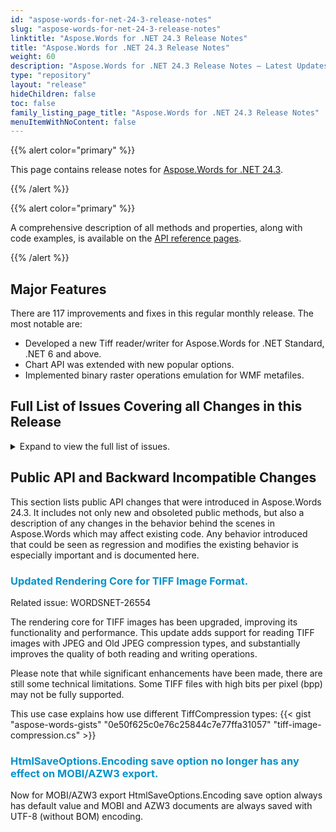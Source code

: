 ```yaml
---
id: "aspose-words-for-net-24-3-release-notes"
slug: "aspose-words-for-net-24-3-release-notes"
linktitle: "Aspose.Words for .NET 24.3 Release Notes"
title: "Aspose.Words for .NET 24.3 Release Notes"
weight: 60
description: "Aspose.Words for .NET 24.3 Release Notes – Latest Updates and Fixes in March 2024"
type: "repository"
layout: "release"
hideChildren: false
toc: false
family_listing_page_title: "Aspose.Words for .NET 24.3 Release Notes"
menuItemWithNoContent: false
---
```


{{% alert color="primary" %}}

This page contains release notes for [Aspose.Words for .NET 24.3](https://www.nuget.org/packages/Aspose.Words/24.3.0).

{{% /alert %}}


{{% alert color="primary" %}}

A comprehensive description of all methods and properties, along with code examples, is available on the [API reference pages](https://reference.aspose.com/words/net/).

{{% /alert %}}

## Major Features

There are 117 improvements and fixes in this regular monthly release. The most notable are:

- Developed a new Tiff reader/writer for Aspose.Words for .NET Standard, .NET 6 and above.
- Chart API was extended with new popular options.
- Implemented binary raster operations emulation for WMF metafiles.

## Full List of Issues Covering all Changes in this Release

<details>
<summary>Expand to view the full list of issues.</summary>

|Key|Summary|Category|
| :- | :- | :- |
|WORDSNET-23404|Read and write table row widthAfter and widthBefore specified in percent units|New Feature
|WORDSNET-10633|Add support for the "vert" OpenType feature|New Feature
|WORDSNET-26554|Implement new Tiff reader/writer for .NetStandard/net6 based on BitMiracle.LibTiff.NET|New Feature
|WORDSNET-15898|Add feature to show/hide DataTable of chart|New Feature
|WORDSNET-25803|Add an ability to specify font of axis labels|New Feature
|WORDSNET-15891|Add feature to change the font size of Axis|New Feature
|WORDSNET-14235|Add feature to get/set the font of chart's elements|New Feature
|WORDSNET-15333|Support to modify font in existing chart|New Feature
|WORDSNET-23462|Use Word 2013 rules for hyphenation between pages and columns|New Feature
|WORDSNET-16583|cellspacing of a HTML table is not preserved in PDF|Enhencement
|WORDSNET-24901|Write Aspose.Words' version to AZW3 metadata when SaveOptions.ExportGeneratorName is enabled|Enhencement
|WORDSNET-10800|Incorrect NUMPAGES value in footer of document|Enhencement
|WORDSNET-22812|UpdateTableLayout breaks the table layout|Enhencement
|WORDSNET-14440|Table/Cell's width is changed after conversion from RTF to DOCX|Bug
|WORDSNET-15625|Width of table is increased in output PDF|Bug
|WORDSNET-10672|DOCX to PDF conversion issue with table's columns|Bug
|WORDSNET-10799|Incorrect page numbers in TOC field|Bug
|WORDSNET-11338|Table's layout is corrupted after conversion from DOC to PDF|Bug
|WORDSNET-12382|Shape position is changed after re-saving DOCX|Bug
|WORDSNET-22138|PDF output cuts off table / moves table too far off to the right|Bug
|WORDSNET-23655|Part of footer content is lost after rendering document|Bug
|WORDSNET-17037|DOCX to PDF - invalid table afer updateTableLayout()|Bug
|WORDSNET-26586|epub changes structure after load/save operations|Bug
|WORDSNET-26632|"INS sync failed" error when compare two documents|Bug
|WORDSNET-26529|Document.Compare throws System.InvalidOperationException|Bug
|WORDSNET-26610|System.InvalidOperationException exception without a message is thrown when saving a document to a stream|Bug
|WORDSNET-26542|Missed style element inside the head section with ToString|Bug
|WORDSNET-26378|InvalidCastException is thrown upon comparing document|Bug
|WORDSNET-26604|Incorrect formatting in footnotes after Merger|Bug
|WORDSNET-26603|Incorrect formatting for Heading style in Merger|Bug
|WORDSNET-26629|Font CourierNew is substituted with Times New Roman instead of Courier New|Bug
|WORDSNET-26599|Incorrect processing of Pattern color upon import PDF|Bug
|WORDSNET-26441|Application hangs upon updating fields|Bug
|WORDSNET-26437|Aspose.Words hangs upon updating fields|Bug
|WORDSNET-23670|Table column width is changed after open/save document|Bug
|WORDSNET-19759|Table formatting disturbed during appending documents|Bug
|WORDSNET-12590|Table's cells width are changed after re-saving DOCX|Bug
|WORDSNET-21613|Table contents are pushed toward right side of page after re-saving DOC|Bug
|WORDSNET-19902|Word Table formatting is changing while using Document.unprotect()|Bug
|WORDSNET-26544|Shadow is applied to text upon rendering|Bug
|WORDSNET-25722|Page size and orientation is changed after inserting HTML|Bug
|WORDSNET-26486|Linked SVG image in AZW3 document isn't displayed by calibre|Bug
|WORDSNET-26450|OLE object does not work after saving document as RTF second time|Bug
|WORDSNET-5289|Tables in RTF expand after rendering|Bug
|WORDSNET-6057|Width of merged table cell is calculated incorrectly|Bug
|WORDSNET-26171|Resetting italic does not work for runs inside office math|Bug
|WORDSNET-26536|Metered tests fail with 'There is no subscription' error|Bug
|WORDSNET-24165|AZW3 documents generated with non-default HtmlSaveOptions.Encoding cannot be opened|Bug
|WORDSNET-26617|The height of the bracket element, if last element inside is a bracket element|Bug
|WORDSNET-26531|Begining offset for wrapping formula if wrapIndent is zero|Bug
|WORDSNET-26609|Page numbers in TOC are incorrect after updating fields (Chinese)|Bug
|WORDSNET-26591|Incorrect offsets before and after script element due the neighbor element|Bug
|WORDSNET-26456|IndexOutOfRangeException is thrown upon saving document to TIFF|Bug
|WORDSNET-26512|TIFF image is inserted incorrectly in .NET Standard|Bug
|WORDSNET-26451|Paragraph in the table has heading style after importing MD|Bug
|WORDSNET-26509|Document.Compare throws System.InvalidOperationException: NC sync failed|Bug
|WORDSNET-26540|Field methods refactoring|Bug
|WORDSNET-26220|"Error! Not a valid bookmark self-reference." is shown after updating fields in the doucment|Bug
|WORDSNET-26420|Shapes are lost on document merging|Bug
|WORDSNET-26585|Dummy row is added after tbody in HTML|Bug
|WORDSNET-26413|Check whether Aspose.Words is vulnerable to CVE-2023-36884|Bug
|WORDSNET-26566|Empty page is added at the beginning of the document after comparing|Bug
|WORDSNET-26588|Content is missed after converting PDF to DOCX|Bug
|WORDSNET-26543|Shape is misplaced after rendering|Bug
|WORDSNET-26457|Odd shading appears in the rendered output|Bug
|WORDSNET-26402|StructuredDocumentTagRangeStart.GetChildNodes does not work as expected|Bug
|WORDSNET-25944|Incorrect table column widths on docx to pdf conversion|Bug
|WORDSNET-26000|Font size of the paragraph is changed after cloning an importing into another document|Bug
|WORDSNET-17728|Cover image is incorretly imported when converting from MOBI to DOCX|Bug
|WORDSNET-25580|DOCX to PDF: Numbering of list paragraphs incorrect|Bug
|WORDSNET-13784|Hebrew RTL text is getting reversed during Docx to Pdf conversion|Bug
|WORDSNET-26470|Underline is rendered with gap between list label and value|Bug
|WORDSNET-26568|IndexOutOfRangeException while building document layout|Bug
|WORDSNET-26526|IndexOutOfRangeException is thrown upon rendering document|Bug
|WORDSNET-26551|Part of content is moved to next page.|Bug
|WORDSNET-24849|Combination of non-breaking spaces and spaces is wrapped incorrectly in table cell|Bug
|WORDSNET-26229|Unrecognized character is shown at the end of the rich text SDT after exporting to PDF|Bug
|WORDSNET-26352|NullReferenceException is thrown upon rendering document|Bug
|WORDSNET-26309|Incorrect output DOCX document in .NET Standard|Bug
|WORDSNET-25607|Part of content is moved to previous page|Bug
|WORDSNET-25538|MHT to DOCX: Incorrect table alignment|Bug
|WORDSNET-26576|AiueoHalfWidth numbers replaced with english numbers in PDF|Bug
|WORDSNET-26347|NullReferenceException is thrown upon executing mail merge|Bug
|WORDSNET-26492|InvalidOperationException is thrown upon updating fields|Bug
|WORDSNET-26565|Incorrect line wrapping|Bug
|WORDSNET-26381|Inserting text to cell in XML-mapped cell-level structured document tag makes document corrupted|Bug
|WORDSNET-26485|Adding query string to image URL changes visual image size in output HTML|Bug
|WORDSNET-26484|Adding query string to image URL prevents WMF image from saving as SVG|Bug
|WORDSNET-26504|InvalidOperationException is thrown upon comparing document|Bug
|WORDSNET-26367|NullReferenceException is thrown upon inserting SVG|Bug
|WORDSNET-26539|Part of content is moved to next page|Bug
|WORDSNET-26479|The brackets in math formulas are wrapped incorrectly|Bug
|WORDSNET-26547|Metafile is rendered improperly in .NET Standard and Java|Bug
|WORDSNET-26614|NullReferenceException is thrown upon comparing documents|Bug
|WORDSNET-26439|Aspose.Words hangs upon updating fields|Bug
|WORDSNET-26455|Adobe Acrobat Reader and WPS office hang while printing PDF file produced by Aspose.Words|Bug
|WORDSNET-26608|Chinese text is wrapped improperly|Bug
|WORDSNET-21010|Merging sections appends suffix to paragraph anchor names when a doc is saved as HTML|Bug
|WORDSNET-26158|Image is rotated after conversion from MHTML|Bug
|WORDSNET-25987|Table goes outside page boundaries after inserting HTML.|Bug
|WORDSNET-12938|Combining tables corrupt table's layout|Bug
|WORDSNET-25671|Convert multipage Word document to Excel document with multiple sheets|Bug
|WORDSNET-26481|OutOfMemory Exception upon saving a Document parallel in PDF|Bug
|WORDSNET-26506|Shape position is incorrect after rendering|Bug
|WORDSNET-26584|SKIPIF field does not work with de-AT (German (Austria)) culture|Bug
|WORDSNET-26471|FailedJobRegistry when ShapeRenderer is used in Redis Queue |Bug
|WORDSNET-26640|InvalidOperationException is thrown upon comparing document|Bug
|WORDSNET-10857|Horizontal position of floater table is wrong|Bug
|WORDSNET-11545|Incorrect vertical position of shapes with effects|Bug
|WORDSNET-18398|Bad Calibri font DOCX to PDF rendering for Arabic|Bug
|WORDSNET-15767|Hebrew text becomes reverse after conversion from DOCX to PDF|Bug
|WORDSNET-16787|DOC to PDF conversion issue with Hebrew text direction right to left|Bug
|WORDSNET-19488|Table Indention wrong when table with cellpadding inserted from HTML|Bug
|WORDSNET-17653|DOCX to PDF conversion issue with Thai text rendering|Bug
|WORDSNET-5308|Part of content is moved to the previous page during rendering|Bug
|WORDSNET-5486|Position of Foot note is incorrect during rendering|Bug
|WORDSNET-19872|Content right aligned, truncated and lost in PDF|
</details>

## Public API and Backward Incompatible Changes

This section lists public API changes that were introduced in Aspose.Words 24.3. It includes not only new and obsoleted public methods, but also a description of any changes in the behavior behind the scenes in Aspose.Words which may affect existing code. Any behavior introduced that could be seen as regression and modifies the existing behavior is especially important and is documented here.

### <span style="color: #0593cb;">Updated Rendering Core for TIFF Image Format.</span>

Related issue: WORDSNET-26554

The rendering core for TIFF images has been upgraded, improving its functionality and performance. This update adds support for reading TIFF images with JPEG and Old JPEG compression types, and substantially improves the quality of both reading and writing operations.

Please note that while significant enhancements have been made, there are still some technical limitations. Some TIFF files with high bits per pixel (bpp) may not be fully supported.

This use case explains how use different TiffCompression types:
{{< gist "aspose-words-gists" "0e50f625c0e76c25844c7e77ffa31057" "tiff-image-compression.cs" >}}

### <span style="color: #0593cb;">HtmlSaveOptions.Encoding save option no longer has any effect on MOBI/AZW3 export.</span>

Now for MOBI/AZW3 export HtmlSaveOptions.Encoding save option always has default value and MOBI and AZW3 documents are always saved with UTF-8 (without BOM) encoding.